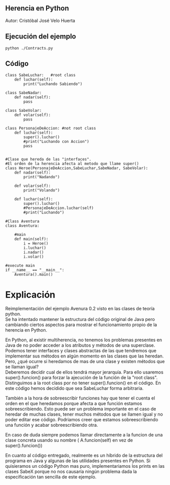 ## Herencia en Python
Autor: Cristóbal José Velo Huerta

## Ejecución del ejemplo
```
python ./Contracts.py
```

## Código
```
class SabeLuchar:   #root class
    def luchar(self):
        print("Luchando Sabiendo")

class SabeNadar:
    def nadar(self):
        pass

class SabeVolar:
    def volar(self):
        pass

class PersonajeDeAccion: #not root class
    def luchar(self):
        super().luchar()
        #print("Luchando con Accion")
        pass


#Clase que hereda de las "interfaces".
#El orden de la herencia afecta al metodo que llame super()
class Heroe(PersonajeDeAccion,SabeLuchar,SabeNadar, SabeVolar):
    def nadar(self):
        print("Nadando")

    def volar(self):
        print("Volando")

    def luchar(self):
        super().luchar()
        #PersonajeDeAccion.luchar(self)
        #print("Luchando")
    
#Class Aventura
class Aventura:

    #main
    def main(self):
        i = Heroe()
        i.luchar()
        i.nadar()
        i.volar()

#execute main
if __name__ == "__main__":
    Aventura().main()

```

# Explicación
Reimplementación del ejemplo Avenura 0.2 visto en las clases de teoría python.
<br>
Se ha intentado mantener la estructura del código original de Java pero cambiando ciertos aspectos para mostrar el funcionamiento propio de la herencia en Python.

En Python, al existir multiherencia, no tenemos los problemas presentes en Java de no poder acceder a los atributos y métodos de una superclase.
<br>
Podemos tener interfaces y clases abstractas de las que tendremos que implementar sus métodos en algún momento en las clases que las heredan.
Pero, ¿qué ocurre si heredamos de mas de una clase y existen métodos que se llaman igual?
<br>
Deberemos decidir cual de ellos tendrá mayor jerarquía. Para ello usaremos super().funcion() para forzar la ajecución de la función de la "root class". Distinguimos a la root class por no tener super().funcion() en el código. En este código hemos decidido que sea SabeLuchar forma arbitraria.

También a la hora de sobreescribir funciones hay que tener el cuenta el orden en el que heredamos porque afecta a que función estamos sobreescribiendo. Esto puede ser un problema importante en el caso de heredar de muchas clases, tener muchos métodos que se llamen igual y no poder editar ese código. Podriamos creer que estamos sobreescribiendo una función y acabar sobreescribiendo otra.

En caso de duda siempre podemos llamar directamente a la funcion de una clase concreta usando su nombre ( A.funcion(self) en vez de super().funcion())

En cuanto al código entregado, realmente es un híbrido de la estructura del programa en Java y algunas de las utilidades presentes en Python. Si quisieramos un código Python mas puro, implementariamos los prints en las clases SabeX porque no nos causaría ningún problema dada la especificación tan sencilla de este ejemplo.
